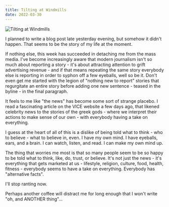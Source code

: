 ```yaml
---
title: Tilting at Windmills
date: 2022-03-30
---
```


![Tilting at Windmills](https://source.unsplash.com/cckf4TsHAuw/1600x900)

I planned to write a blog post late yesterday evening, but somehow it didn't happen. That seems to be the story of my life at the moment.

If nothing else, this week has succeeded in detaching me from the mass media. I've become increasingly aware that modern journalism isn't so much about reporting a story - it's about attracting attention to grift advertising revenue - and if that means repeating the same story everybody else is reporting in order to syphon off a few eyeballs, well so be it. Don't even get me started with the legion of "nothing new to report" stories that regurgitate an entire story before adding one new sentence - teased in the byline - in the final paragraph.

It feels to me like "the news" has become some sort of strange placebo. I read a fascinating article on the VICE website a few days ago, that likened celebrity news to the stories of the greek gods - where we interpret their actions to make sense of our own - with everybody having a take on everything.

I guess at the heart of all of this is a dislike of being told what to think - who to believe - what to believe in, even. I have my own mind. I have eyeballs, ears, and a brain. I can watch, listen, and read. I can make my own mind up.

The thing that worries me most is that so many people seem to be so happy to be told what to think, like, do, trust, or believe. It's not just the news - it's everything that gets marketed at us - lifestyle, religion, culture, food, health, fitness - everybody seems to have a take on everything. Everybody has "alternative facts".

I'll stop ranting now.

Perhaps another coffee will distract me for long enough that I won't write "oh, and ANOTHER thing"...
